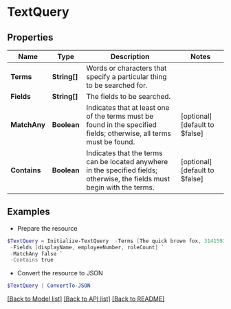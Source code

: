 # TextQuery
## Properties

Name | Type | Description | Notes
------------ | ------------- | ------------- | -------------
**Terms** | **String[]** | Words or characters that specify a particular thing to be searched for. | 
**Fields** | **String[]** | The fields to be searched. | 
**MatchAny** | **Boolean** | Indicates that at least one of the terms must be found in the specified fields;  otherwise, all terms must be found. | [optional] [default to $false]
**Contains** | **Boolean** | Indicates that the terms can be located anywhere in the specified fields;  otherwise, the fields must begin with the terms. | [optional] [default to $false]

## Examples

- Prepare the resource
```powershell
$TextQuery = Initialize-TextQuery  -Terms [The quick brown fox, 3141592, 7] `
 -Fields [displayName, employeeNumber, roleCount] `
 -MatchAny false `
 -Contains true
```

- Convert the resource to JSON
```powershell
$TextQuery | ConvertTo-JSON
```

[[Back to Model list]](../README.md#documentation-for-models) [[Back to API list]](../README.md#documentation-for-api-endpoints) [[Back to README]](../README.md)

